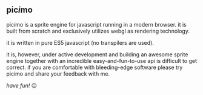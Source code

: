 ## pic*i*mo

pic*i*mo is a sprite engine for javascript running in a modern browser. it is built from scratch and exclusively utilizes webgl as rendering technology.

it is written in pure ES5 javascript (no transpilers are used).

it is, however, under active development and building an awesome sprite engine together with an incredible easy-and-fun-to-use api is difficult to get correct. if you are comfortable with bleeding-edge software please try picimo and share your feedback with me.

*have fun!* 😉


